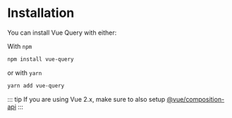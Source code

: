 # Installation

You can install Vue Query with either:

With `npm`

```bash
npm install vue-query
```

or with `yarn`

```bash
yarn add vue-query
```

::: tip
If you are using Vue 2.x, make sure to also setup [@vue/composition-api](https://github.com/vuejs/composition-api)
:::